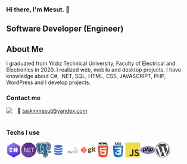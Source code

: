 ### Hi there, I'm Mesut. 👋

## Software Developer (Engineer)


## About Me
I graduated from Yıldız Technical University, Faculty of Electrical and Electronics in 2020. I realized web, mobile and desktop projects. I have knowledge about C#, .NET, SQL, HTML, CSS, JAVASCRIPT, PHP, WordPress and I develop projects.

### Contact me

[<img width="30" src="https://unpkg.com/simple-icons@v7/icons/linkedin.svg" align="left"/>
][linkedin]
📩 taskinmesut@yandex.com
<br />
<br />

### Techs I use
<img
src="https://raw.githubusercontent.com/github/explore/5b3600551e122a3277c2c5368af2ad5725ffa9a1/topics/csharp/csharp.png" width="40" height="40"><img
src="https://raw.githubusercontent.com/github/explore/5b3600551e122a3277c2c5368af2ad5725ffa9a1/topics/dotnet/dotnet.png" width="40" height="40"><img                   src="https://raw.githubusercontent.com/github/explore/5b3600551e122a3277c2c5368af2ad5725ffa9a1/topics/postgresql/postgresql.png" width="40" height="40"><img src="https://raw.githubusercontent.com/github/explore/5b3600551e122a3277c2c5368af2ad5725ffa9a1/topics/sql/sql.png" width="40" height="40"><img                   src="https://raw.githubusercontent.com/github/explore/5b3600551e122a3277c2c5368af2ad5725ffa9a1/topics/mysql/mysql.png" width="40" height="40"><img src="https://raw.githubusercontent.com/github/explore/5b3600551e122a3277c2c5368af2ad5725ffa9a1/topics/git/git.png" width="40" height="40"><img src="https://raw.githubusercontent.com/github/explore/5b3600551e122a3277c2c5368af2ad5725ffa9a1/topics/html/html.png" width="40" height="40"><img src="https://raw.githubusercontent.com/github/explore/5b3600551e122a3277c2c5368af2ad5725ffa9a1/topics/css/css.png" width="40" height="40"><img src="https://raw.githubusercontent.com/github/explore/5b3600551e122a3277c2c5368af2ad5725ffa9a1/topics/javascript/javascript.png" width="40" height="40"><img src="https://raw.githubusercontent.com/github/explore/5b3600551e122a3277c2c5368af2ad5725ffa9a1/topics/php/php.png" width="40" height="40"><img src="https://raw.githubusercontent.com/github/explore/5b3600551e122a3277c2c5368af2ad5725ffa9a1/topics/wordpress/wordpress.png" width="40" height="40">



[linkedin]: https://www.linkedin.com/in/mesuttaskin
